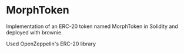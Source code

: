# MorphToken
Implementation of an ERC-20 token named MorphToken in Solidity and deployed with brownie.

Used OpenZeppelin's ERC-20 library
